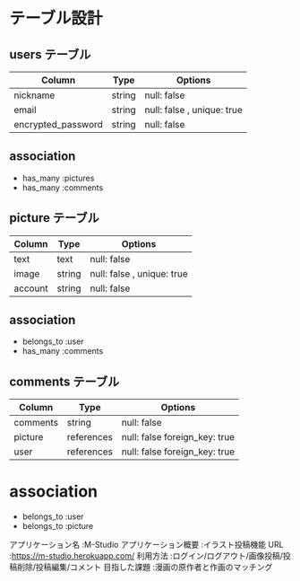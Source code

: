 # テーブル設計

## users テーブル

| Column             | Type   | Options                    |
| ------------------ | ------ | -------------------------- |
| nickname           | string | null: false                |
| email              | string | null: false , unique: true |
| encrypted_password | string | null: false                |

## association
- has_many :pictures
- has_many :comments

## picture テーブル

| Column             | Type   | Options                    |
| ------------------ | ------ | -------------------------- |
| text               | text   | null: false                |
| image              | string | null: false , unique: true |
| account            | string | null: false                |

## association
- belongs_to :user
- has_many :comments

## comments テーブル

| Column   | Type       | Options                       |
| -------- | ---------- | ----------------------------- |
| comments | string     | null: false                   |
| picture  | references | null: false foreign_key: true |
| user     | references | null: false foreign_key: true |

# association
- belongs_to :user
- belongs_to :picture

アプリケーション名    :M-Studio
アプリケーション概要  :イラスト投稿機能
URL                :https://m-studio.herokuapp.com/
利用方法            :ログイン/ログアウト/画像投稿/投稿削除/投稿編集/コメント
目指した課題         :漫画の原作者と作画のマッチング
